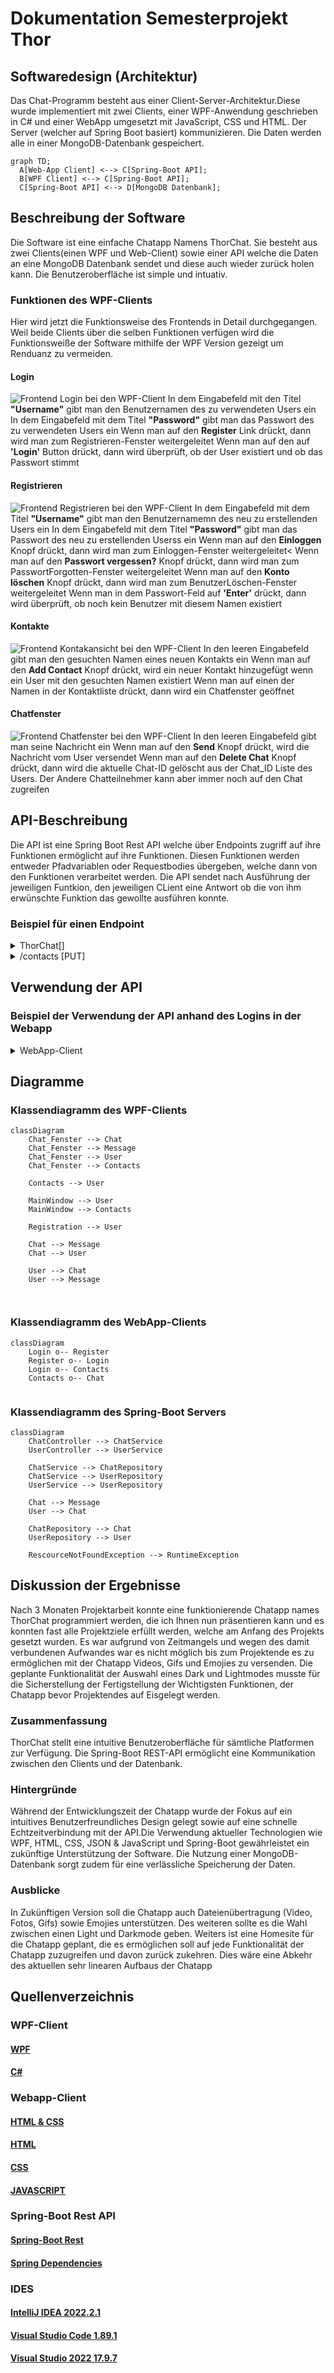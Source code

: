 # Dokumentation Semesterprojekt Thor

## Softwaredesign (Architektur) 
Das Chat-Programm besteht aus einer Client-Server-Architektur.Diese wurde implementiert mit zwei Clients, einer WPF-Anwendung geschrieben in C# und einer WebApp umgesetzt mit JavaScript, CSS und HTML. Der Server (welcher auf Spring Boot basiert) kommunizieren. Die Daten werden alle in einer MongoDB-Datenbank gespeichert.

```mermaid
graph TD;
  A[Web-App Client] <--> C[Spring-Boot API];
  B[WPF Client] <--> C[Spring-Boot API];
  C[Spring-Boot API] <--> D[MongoDB Datenbank];
```

## Beschreibung der Software 

Die Software ist eine einfache Chatapp Namens ThorChat. Sie besteht aus zwei Clients(einen WPF und Web-Client) sowie einer API welche die Daten an eine MongoDB Datenbank sendet und diese auch wieder zurück holen kann. Die Benutzeroberfläche ist simple und intuativ.

### Funktionen des WPF-Clients

Hier wird jetzt die Funktionsweise des Frontends in Detail durchgegangen. Weil beide Clients über die selben Funktionen verfügen wird die Funktionsweiße der Software mithilfe der WPF Version gezeigt um Renduanz zu vermeiden.

#### Login

![Frontend Login bei den WPF-Client](./Bilder/Login.png)
In dem Eingabefeld mit den Titel **"Username"** gibt man den Benutzernamen des zu verwendeten Users ein
In dem Eingabefeld mit dem Titel **"Password"** gibt man das Passwort des zu verwendeten Users ein
Wenn man auf den **Register** Link drückt, dann wird man zum Registrieren-Fenster weitergeleitet
Wenn man auf den auf **'Login'** Button drückt, dann wird überprüft, ob der User existiert und ob das Passwort stimmt

#### Registrieren

![Frontend Registrieren bei den WPF-Client](./Bilder/Register.png)
In dem Eingabefeld mit dem Titel **"Username"** gibt man den Benutzernamemn des neu zu erstellenden Users ein
In dem Eingabefeld mit dem Titel **"Password"** gibt man das Passwort des neu zu erstellenden Userss ein
Wenn man auf den **Einloggen** Knopf drückt, dann wird man zum Einloggen-Fenster weitergeleitet<
Wenn man auf den **Passwort vergessen?** Knopf drückt, dann wird man zum PasswortForgotten-Fenster weitergeleitet
Wenn man auf den **Konto löschen** Knopf drückt, dann wird man zum BenutzerLöschen-Fenster weitergeleitet
Wenn man in dem Passwort-Feld auf **'Enter'** drückt, dann wird überprüft, ob noch kein Benutzer mit diesem Namen existiert

#### Kontakte

![Frontend Kontakansicht bei den WPF-Client](./Bilder/Kontakte.png)
In den leeren Eingabefeld gibt man den gesuchten Namen eines neuen Kontakts ein
Wenn man auf den **Add Contact** Knopf drückt, wird ein neuer Kontakt hinzugefügt wenn ein User mit den gesuchten Namen existiert
Wenn man auf einen der Namen in der Kontaktliste drückt, dann wird ein Chatfenster geöffnet

#### Chatfenster

![Frontend Chatfenster bei den WPF-Client](./Bilder/Chat.png)
In den leeren Eingabefeld gibt man seine Nachricht ein
Wenn man auf den **Send** Knopf drückt, wird die Nachricht vom User versendet
Wenn man auf den **Delete Chat** Knopf drückt, dann wird die aktuelle Chat-ID gelöscht aus der Chat_ID Liste des Users. Der Andere Chatteilnehmer kann aber immer noch auf den Chat zugreifen



## API-Beschreibung 

Die API ist eine Spring Boot Rest API welche über Endpoints zugriff auf ihre Funktionen ermöglicht auf ihre Funktionen. Diesen Funktionen werden entweder Pfadvariablen oder Requestbodies übergeben, welche dann von den Funktionen verarbeitet werden. Die API sendet nach Ausführung der jeweiligen Funtkion, den jeweiligen CLient eine Antwort ob die von ihm erwünschte Funktion das gewollte ausführen konnte.

### Beispiel für einen Endpoint
<!-- Genereller Endpoint der API-->
<details>
  <summary>ThorChat[]</summary>
  
  **Beschreibung:** Dieser Endpunkt ist der generelle Endpoint der API, welcher vor jedem spezifischen Endpoint geschrieben werden muss.
</details>
<!-- Benutzer -->
<details>
  <summary>/contacts [PUT]</summary>
  
  **Beschreibung:** Dieser Endpunkt dient dazu, um einen Kontakt zu einen User hinzuzufügen. Diesen Endpoint wird ein Username übergeben welcher als die ID eines Users dient, weil es immer nur einen Usernamen geben kann.

  **Java Methode**
  ```java
    @Operation(summary = "PUT Operation to add an Contact")
        @PutMapping("/contacts")
        public User addContact(@RequestBody String data){
            return userService.newContact(data);
        }
  ```
  
  **JSON-Body:**
  ```json
  {
     "currentUser": Beispiel-Name,
     "newContact": Beispiel-Name-Kontakt
  }
  ```

  **Return-Wert:**
  ```json
  {
    "username": Beispiel-Name-Kontakt,
    "password": Beispiel-Password,
    "chat_IDs": Beispiel-ChatID-Liste,
    "contacts":
  }
  ```
</details>


## Verwendung der API 

### Beispiel der Verwendung der API anhand des Logins in der Webapp

<details>
<Summary>WebApp-Client</summary>

  **Beschreibung:** Login von dem WebApp-Client aus

  **JS-Code:**
```js
    //Variablen für User-Input
    let username=  ' ';
    let password =  ' ';

    //Bei dieser Funktion werden die Daten vom User an die passenden Variablen übergeben
    function handleInputChange(event) {
    const { id, value } = event.target;
    switch (id) {
        case 'usernameInput':
            username = value;
            break;
        case 'passwordInput':
            password = value;
            break;
        default:
            break;
    }
    }

    //Hier wird die Input Eingabe behandelt. Bei Eingabe wird diese an eine Funktion übergeben
    document.getElementById('usernameInput').addEventListener('input', handleInputChange);
    document.getElementById('passwordInput').addEventListener('input', handleInputChange);

   // Diese Funktion wird beim Login-Formular-Submit aufgerufen
    function login(e) {
    // Verhindert das Standardverhalten des Formulars (Seitenneuladung)
    e.preventDefault();

    // DIe IF-Abfrage überprüft, ob die Eingabefelder für Benutzername und Passwort nicht leer sind
    if (username.trim() !== "" && password.trim() !== "") {
        // Setzt die Fehlermeldung zurück, falls vorhanden
        document.getElementById('invalidinput').textContent = "";

        // Erstellt die URL für die API-Anfrage mit Benutzername und Passwort
        let url = `http://localhost:8080/ThorChat/users/${username}/${password}`;
        console.log(url); // Gibt die URL zur Debugging-Zwecken in der Konsole aus

        // Sendet eine GET-Anfrage an die erstellte URL
        $.get(url, (data, status) => {
            console.log(data); // Gibt die erhaltenen Daten zur Debugging-Zwecken in der Konsole aus

            // Überprüft, ob die Daten nicht null sind (Benutzer ist authentifiziert)
            if (data != null) {
                // Speichert die Benutzerdaten im lokalen Speicher des Browsers
                localStorage.setItem('user', JSON.stringify(data));

                // Leitet den Benutzer zur "contacts.html"-Seite weiter
                location.replace("./contacts.html");
            }
        });
    }
}

```

</details>




## Diagramme

### Klassendiagramm des WPF-Clients
```mermaid
classDiagram
    Chat_Fenster --> Chat
    Chat_Fenster --> Message
    Chat_Fenster --> User
    Chat_Fenster --> Contacts
    
    Contacts --> User
    
    MainWindow --> User
    MainWindow --> Contacts
    
    Registration --> User
    
    Chat --> Message
    Chat --> User
    
    User --> Chat
    User --> Message

  
```

### Klassendiagramm des WebApp-Clients
```mermaid
classDiagram
    Login o-- Register
    Register o-- Login
    Login o-- Contacts
    Contacts o-- Chat
  
```

### Klassendiagramm des Spring-Boot Servers
```mermaid
classDiagram
    ChatController --> ChatService
    UserController --> UserService
    
    ChatService --> ChatRepository
    ChatService --> UserRepository
    UserService --> UserRepository
    
    Chat --> Message
    User --> Chat
    
    ChatRepository --> Chat
    UserRepository --> User
    
    RescourceNotFoundException --> RuntimeException

```


## Diskussion der Ergebnisse

Nach 3 Monaten Projektarbeit konnte eine funktionierende Chatapp names ThorChat programmiert werden, die ich Ihnen nun präsentieren kann und es konnten fast alle Projektziele erfüllt werden, welche am Anfang des Projekts gesetzt wurden. Es war aufgrund von Zeitmangels und wegen des damit verbundenen Aufwandes war es nicht möglich bis zum Projektende es zu ermöglichen mit der Chatapp Videos, Gifs und Emojies zu versenden. Die geplante Funktionalität der Auswahl eines Dark und Lightmodes musste für die Sicherstellung der Fertigstellung der Wichtigsten Funktionen, der Chatapp bevor Projektendes auf Eisgelegt werden. 

### Zusammenfassung

ThorChat stellt eine intuitive Benutzeroberfläche für sämtliche Platformen zur Verfügung. Die Spring-Boot REST-API ermöglicht eine Kommunikation zwischen den Clients und der Datenbank.

### Hintergründe

Während der Entwicklungszeit der Chatapp wurde der Fokus auf ein intuitives Benutzerfreundliches Design gelegt sowie auf eine schnelle Echtzeitverbindung mit der API.Die Verwendung aktueller Technologien wie WPF, HTML, CSS, JSON & JavaScript und Spring-Boot gewährleistet ein zukünftige Unterstützung der Software. Die Nutzung einer MongoDB-Datenbank sorgt zudem für eine verlässliche Speicherung der Daten.

### Ausblicke

In Zukünftigen Version soll die Chatapp auch Dateienübertragung (Video, Fotos, Gifs) sowie Emojies unterstützen. Des weiteren sollte es die Wahl zwischen einen Light und Darkmode geben. Weiters ist eine Homesite für die Chatapp geplant, die es ermöglichen soll auf jede Funktionalität der Chatapp zuzugreifen und davon zurück zukehren. Dies wäre eine Abkehr des aktuellen sehr linearen Aufbaus der Chatapp



## Quellenverzeichnis

### WPF-Client

#### [WPF](https://learn.microsoft.com/en-us/visualstudio/get-started/csharp/tutorial-wpf?view=vs-2022)
#### [C#](https://www.w3schools.com/cs/index.php)

### Webapp-Client

#### [HTML & CSS](https://www.youtube.com/watch?v=hlwlM4a5rxg&list=PL4G5QRcvyrs9OoyIGfdLnQq1ACd-NkDKU)
#### [HTML](https://www.w3schools.com/html/)
#### [CSS](https://www.w3schools.com/css/default.asp)
#### [JAVASCRIPT](https://www.w3schools.com/js/default.asp)

### Spring-Boot Rest API

#### [Spring-Boot Rest](https://www.youtube.com/watch?v=e-TIQnK2Qg4&list=PL4G5QRcvyrs9OoyIGfdLnQq1ACd-NkDKU&index=2)
#### [Spring Dependencies](https://start.spring.io/)

### IDES

#### [IntelliJ IDEA 2022.2.1](https://www.jetbrains.com/idea/download/other.html)
#### [Visual Studio Code 1.89.1](https://code.visualstudio.com/download)
#### [Visual Studio 2022 17.9.7](https://visualstudio.microsoft.com/de/thank-you-downloading-visual-studio/?sku=Community&channel=Release&version=VS2022&source=VSLandingPage&cid=2030&passive=false)
